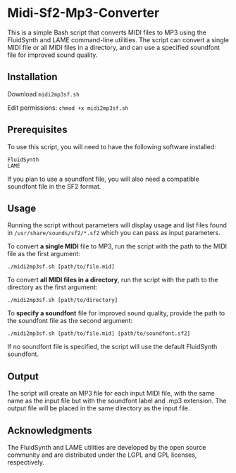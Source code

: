 # Midi-Sf2-Mp3-Converter
This is a simple Bash script that converts MIDI files to MP3 using the FluidSynth and LAME command-line utilities. The script can convert a single MIDI file or all MIDI files in a directory, and can use a specified soundfont file for improved sound quality.

## Installation
Download `midi2mp3sf.sh`

Edit permissions: `chmod +x midi2mp3sf.sh` 

## Prerequisites
To use this script, you will need to have the following software installed:

```
FluidSynth
LAME
```

If you plan to use a soundfont file, you will also need a compatible soundfont file in the SF2 format.

## Usage
Running the script without parameters will display usage and list files found in `/usr/share/sounds/sf2/*.sf2` which you can pass as input parameters.

To convert **a single MIDI** file to MP3, run the script with the path to the MIDI file as the first argument:

`./midi2mp3sf.sh [path/to/file.mid]`

To convert **all MIDI files in a directory**, run the script with the path to the directory as the first argument:

`./midi2mp3sf.sh [path/to/directory]`

To **specify a soundfont** file for improved sound quality, provide the path to the soundfont file as the second argument:

`./midi2mp3sf.sh [path/to/file.mid] [path/to/soundfont.sf2]`

If no soundfont file is specified, the script will use the default FluidSynth soundfont.

## Output
The script will create an MP3 file for each input MIDI file, with the same name as the input file but with the soundfont label and .mp3 extension. 
The output file will be placed in the same directory as the input file.

## Acknowledgments
The FluidSynth and LAME utilities are developed by the open source community and are distributed under the LGPL and GPL licenses, respectively.
